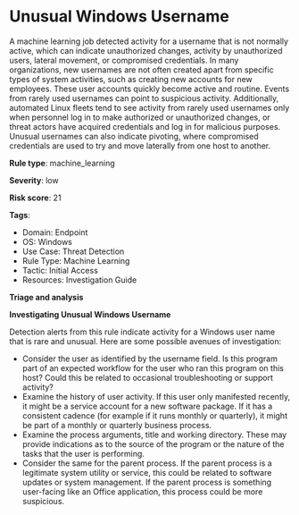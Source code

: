 # Unusual Windows Username

A machine learning job detected activity for a username that is not normally active, which can indicate unauthorized changes, activity by unauthorized users, lateral movement, or compromised credentials. In many organizations, new usernames are not often created apart from specific types of system activities, such as creating new accounts for new employees. These user accounts quickly become active and routine. Events from rarely used usernames can point to suspicious activity. Additionally, automated Linux fleets tend to see activity from rarely used usernames only when personnel log in to make authorized or unauthorized changes, or threat actors have acquired credentials and log in for malicious purposes. Unusual usernames can also indicate pivoting, where compromised credentials are used to try and move laterally from one host to another.

**Rule type**: machine_learning

**Severity**: low

**Risk score**: 21

**Tags**:

- Domain: Endpoint
- OS: Windows
- Use Case: Threat Detection
- Rule Type: Machine Learning
- Tactic: Initial Access
- Resources: Investigation Guide

**Triage and analysis**

**Investigating Unusual Windows Username**

Detection alerts from this rule indicate activity for a Windows user name that is rare and unusual. Here are some possible avenues of investigation: 
- Consider the user as identified by the username field. Is this program part of an expected workflow for the user who ran this program on this host? Could this be related to occasional troubleshooting or support activity? 
- Examine the history of user activity. If this user only manifested recently, it might be a service account for a new software package. If it has a consistent cadence (for example if it runs monthly or quarterly), it might be part of a monthly or quarterly business process. 
- Examine the process arguments, title and working directory. These may provide indications as to the source of the program or the nature of the tasks that the user is performing. 
- Consider the same for the parent process. If the parent process is a legitimate system utility or service, this could be related to software updates or system management. If the parent process is something user-facing like an Office application, this process could be more suspicious.

